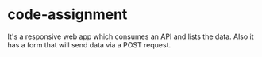 # code-assignment

It's a responsive web app which consumes an API and lists the data. Also it has a form that will send data via a POST request.

 
